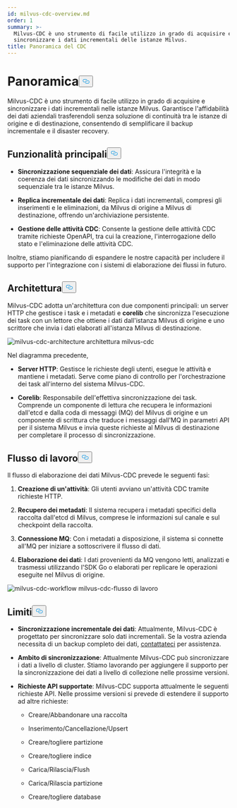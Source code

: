 ```yaml
---
id: milvus-cdc-overview.md
order: 1
summary: >-
  Milvus-CDC è uno strumento di facile utilizzo in grado di acquisire e
  sincronizzare i dati incrementali delle istanze Milvus.
title: Panoramica del CDC
---
```

<h1 id="Overview" class="common-anchor-header">Panoramica<button data-href="#Overview" class="anchor-icon" translate="no">
      <svg translate="no"
        aria-hidden="true"
        focusable="false"
        height="20"
        version="1.1"
        viewBox="0 0 16 16"
        width="16"
      >
        <path
          fill="#0092E4"
          fill-rule="evenodd"
          d="M4 9h1v1H4c-1.5 0-3-1.69-3-3.5S2.55 3 4 3h4c1.45 0 3 1.69 3 3.5 0 1.41-.91 2.72-2 3.25V8.59c.58-.45 1-1.27 1-2.09C10 5.22 8.98 4 8 4H4c-.98 0-2 1.22-2 2.5S3 9 4 9zm9-3h-1v1h1c1 0 2 1.22 2 2.5S13.98 12 13 12H9c-.98 0-2-1.22-2-2.5 0-.83.42-1.64 1-2.09V6.25c-1.09.53-2 1.84-2 3.25C6 11.31 7.55 13 9 13h4c1.45 0 3-1.69 3-3.5S14.5 6 13 6z"
        ></path>
      </svg>
    </button></h1><p>Milvus-CDC è uno strumento di facile utilizzo in grado di acquisire e sincronizzare i dati incrementali nelle istanze Milvus. Garantisce l'affidabilità dei dati aziendali trasferendoli senza soluzione di continuità tra le istanze di origine e di destinazione, consentendo di semplificare il backup incrementale e il disaster recovery.</p>
<h2 id="Key-capabilities" class="common-anchor-header">Funzionalità principali<button data-href="#Key-capabilities" class="anchor-icon" translate="no">
      <svg translate="no"
        aria-hidden="true"
        focusable="false"
        height="20"
        version="1.1"
        viewBox="0 0 16 16"
        width="16"
      >
        <path
          fill="#0092E4"
          fill-rule="evenodd"
          d="M4 9h1v1H4c-1.5 0-3-1.69-3-3.5S2.55 3 4 3h4c1.45 0 3 1.69 3 3.5 0 1.41-.91 2.72-2 3.25V8.59c.58-.45 1-1.27 1-2.09C10 5.22 8.98 4 8 4H4c-.98 0-2 1.22-2 2.5S3 9 4 9zm9-3h-1v1h1c1 0 2 1.22 2 2.5S13.98 12 13 12H9c-.98 0-2-1.22-2-2.5 0-.83.42-1.64 1-2.09V6.25c-1.09.53-2 1.84-2 3.25C6 11.31 7.55 13 9 13h4c1.45 0 3-1.69 3-3.5S14.5 6 13 6z"
        ></path>
      </svg>
    </button></h2><ul>
<li><p><strong>Sincronizzazione sequenziale dei dati</strong>: Assicura l'integrità e la coerenza dei dati sincronizzando le modifiche dei dati in modo sequenziale tra le istanze Milvus.</p></li>
<li><p><strong>Replica incrementale dei dati</strong>: Replica i dati incrementali, compresi gli inserimenti e le eliminazioni, da Milvus di origine a Milvus di destinazione, offrendo un'archiviazione persistente.</p></li>
<li><p><strong>Gestione delle attività CDC</strong>: Consente la gestione delle attività CDC tramite richieste OpenAPI, tra cui la creazione, l'interrogazione dello stato e l'eliminazione delle attività CDC.</p></li>
</ul>
<p>Inoltre, stiamo pianificando di espandere le nostre capacità per includere il supporto per l'integrazione con i sistemi di elaborazione dei flussi in futuro.</p>
<h2 id="Architecture" class="common-anchor-header">Architettura<button data-href="#Architecture" class="anchor-icon" translate="no">
      <svg translate="no"
        aria-hidden="true"
        focusable="false"
        height="20"
        version="1.1"
        viewBox="0 0 16 16"
        width="16"
      >
        <path
          fill="#0092E4"
          fill-rule="evenodd"
          d="M4 9h1v1H4c-1.5 0-3-1.69-3-3.5S2.55 3 4 3h4c1.45 0 3 1.69 3 3.5 0 1.41-.91 2.72-2 3.25V8.59c.58-.45 1-1.27 1-2.09C10 5.22 8.98 4 8 4H4c-.98 0-2 1.22-2 2.5S3 9 4 9zm9-3h-1v1h1c1 0 2 1.22 2 2.5S13.98 12 13 12H9c-.98 0-2-1.22-2-2.5 0-.83.42-1.64 1-2.09V6.25c-1.09.53-2 1.84-2 3.25C6 11.31 7.55 13 9 13h4c1.45 0 3-1.69 3-3.5S14.5 6 13 6z"
        ></path>
      </svg>
    </button></h2><p>Milvus-CDC adotta un'architettura con due componenti principali: un server HTTP che gestisce i task e i metadati e <strong>corelib</strong> che sincronizza l'esecuzione dei task con un lettore che ottiene i dati dall'istanza Milvus di origine e uno scrittore che invia i dati elaborati all'istanza Milvus di destinazione.</p>
<p>
  
   <span class="img-wrapper"> <img translate="no" src="/docs/v2.4.x/assets/milvus-cdc-architecture.png" alt="milvus-cdc-architecture" class="doc-image" id="milvus-cdc-architecture" />
   </span> <span class="img-wrapper"> <span>architettura milvus-cdc</span> </span></p>
<p>Nel diagramma precedente,</p>
<ul>
<li><p><strong>Server HTTP</strong>: Gestisce le richieste degli utenti, esegue le attività e mantiene i metadati. Serve come piano di controllo per l'orchestrazione dei task all'interno del sistema Milvus-CDC.</p></li>
<li><p><strong>Corelib</strong>: Responsabile dell'effettiva sincronizzazione dei task. Comprende un componente di lettura che recupera le informazioni dall'etcd e dalla coda di messaggi (MQ) del Milvus di origine e un componente di scrittura che traduce i messaggi dall'MQ in parametri API per il sistema Milvus e invia queste richieste al Milvus di destinazione per completare il processo di sincronizzazione.</p></li>
</ul>
<h2 id="Workflow" class="common-anchor-header">Flusso di lavoro<button data-href="#Workflow" class="anchor-icon" translate="no">
      <svg translate="no"
        aria-hidden="true"
        focusable="false"
        height="20"
        version="1.1"
        viewBox="0 0 16 16"
        width="16"
      >
        <path
          fill="#0092E4"
          fill-rule="evenodd"
          d="M4 9h1v1H4c-1.5 0-3-1.69-3-3.5S2.55 3 4 3h4c1.45 0 3 1.69 3 3.5 0 1.41-.91 2.72-2 3.25V8.59c.58-.45 1-1.27 1-2.09C10 5.22 8.98 4 8 4H4c-.98 0-2 1.22-2 2.5S3 9 4 9zm9-3h-1v1h1c1 0 2 1.22 2 2.5S13.98 12 13 12H9c-.98 0-2-1.22-2-2.5 0-.83.42-1.64 1-2.09V6.25c-1.09.53-2 1.84-2 3.25C6 11.31 7.55 13 9 13h4c1.45 0 3-1.69 3-3.5S14.5 6 13 6z"
        ></path>
      </svg>
    </button></h2><p>Il flusso di elaborazione dei dati Milvus-CDC prevede le seguenti fasi:</p>
<ol>
<li><p><strong>Creazione di un'attività</strong>: Gli utenti avviano un'attività CDC tramite richieste HTTP.</p></li>
<li><p><strong>Recupero dei metadati</strong>: Il sistema recupera i metadati specifici della raccolta dall'etcd di Milvus, comprese le informazioni sul canale e sul checkpoint della raccolta.</p></li>
<li><p><strong>Connessione MQ</strong>: Con i metadati a disposizione, il sistema si connette all'MQ per iniziare a sottoscrivere il flusso di dati.</p></li>
<li><p><strong>Elaborazione dei dati</strong>: I dati provenienti da MQ vengono letti, analizzati e trasmessi utilizzando l'SDK Go o elaborati per replicare le operazioni eseguite nel Milvus di origine.</p></li>
</ol>
<p>
  
   <span class="img-wrapper"> <img translate="no" src="/docs/v2.4.x/assets/milvus-cdc-workflow.png" alt="milvus-cdc-workflow" class="doc-image" id="milvus-cdc-workflow" />
   </span> <span class="img-wrapper"> <span>milvus-cdc-flusso di lavoro</span> </span></p>
<h2 id="Limits" class="common-anchor-header">Limiti<button data-href="#Limits" class="anchor-icon" translate="no">
      <svg translate="no"
        aria-hidden="true"
        focusable="false"
        height="20"
        version="1.1"
        viewBox="0 0 16 16"
        width="16"
      >
        <path
          fill="#0092E4"
          fill-rule="evenodd"
          d="M4 9h1v1H4c-1.5 0-3-1.69-3-3.5S2.55 3 4 3h4c1.45 0 3 1.69 3 3.5 0 1.41-.91 2.72-2 3.25V8.59c.58-.45 1-1.27 1-2.09C10 5.22 8.98 4 8 4H4c-.98 0-2 1.22-2 2.5S3 9 4 9zm9-3h-1v1h1c1 0 2 1.22 2 2.5S13.98 12 13 12H9c-.98 0-2-1.22-2-2.5 0-.83.42-1.64 1-2.09V6.25c-1.09.53-2 1.84-2 3.25C6 11.31 7.55 13 9 13h4c1.45 0 3-1.69 3-3.5S14.5 6 13 6z"
        ></path>
      </svg>
    </button></h2><ul>
<li><p><strong>Sincronizzazione incrementale dei dati</strong>: Attualmente, Milvus-CDC è progettato per sincronizzare solo dati incrementali. Se la vostra azienda necessita di un backup completo dei dati, <a href="https://milvus.io/community">contattateci</a> per assistenza.</p></li>
<li><p><strong>Ambito di sincronizzazione</strong>: Attualmente Milvus-CDC può sincronizzare i dati a livello di cluster. Stiamo lavorando per aggiungere il supporto per la sincronizzazione dei dati a livello di collezione nelle prossime versioni.</p></li>
<li><p><strong>Richieste API supportate</strong>: Milvus-CDC supporta attualmente le seguenti richieste API. Nelle prossime versioni si prevede di estendere il supporto ad altre richieste:</p>
<ul>
<li><p>Creare/Abbandonare una raccolta</p></li>
<li><p>Inserimento/Cancellazione/Upsert</p></li>
<li><p>Creare/togliere partizione</p></li>
<li><p>Creare/togliere indice</p></li>
<li><p>Carica/Rilascia/Flush</p></li>
<li><p>Carica/Rilascia partizione</p></li>
<li><p>Creare/togliere database</p></li>
</ul></li>
</ul>
